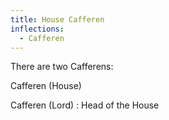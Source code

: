 ```yaml
---
title: House Cafferen
inflections:
  - Cafferen
---
```


There are two Cafferens:

Cafferen (House)

Cafferen (Lord) : Head of the House


